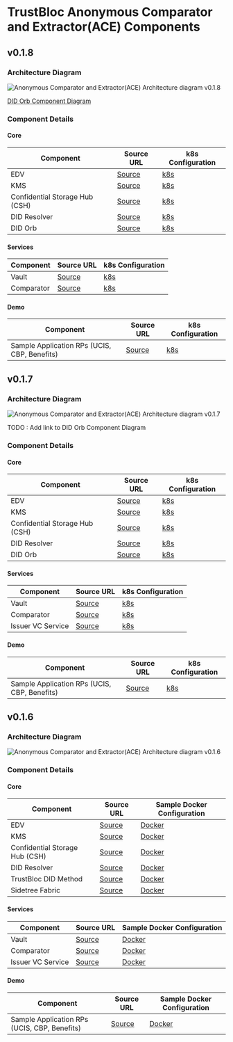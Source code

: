 # TrustBloc Anonymous Comparator and Extractor(ACE) Components

## v0.1.8
### Architecture Diagram 
![Anonymous Comparator and Extractor(ACE) Architecture diagram v0.1.8](../images/ace_component_diagram_v0.1.8.svg)

[DID Orb Component Diagram](https://trustbloc.readthedocs.io/en/latest/orb/introduction.html)

### Component Details
#### Core
| Component                      | Source URL                                                                                 | k8s Configuration                                                                              |
|--------------------------------|--------------------------------------------------------------------------------------------|------------------------------------------------------------------------------------------------|
| EDV                            | [Source](https://github.com/trustbloc/edv)                                                 | [k8s](https://github.com/trustbloc/k8s/tree/v0.1.8/edv)      |
| KMS                            | [Source](https://github.com/trustbloc/kms)                                             | [k8s](https://github.com/trustbloc/k8s/tree/v0.1.8/kms)      |
| Confidential Storage Hub (CSH) | [Source](https://github.com/trustbloc/edge-service/tree/main/cmd/confidential-storage-hub) | [k8s](https://github.com/trustbloc/k8s/tree/v0.1.8/csh)      |
| DID Resolver                   | [Source](https://github.com/trustbloc/edge-service/tree/main/cmd/did-rest)                 | [k8s](https://github.com/trustbloc/k8s/tree/v0.1.8/resolver) |
| DID Orb                        | [Source](https://github.com/trustbloc/orb)                                                 | [k8s](https://github.com/trustbloc/k8s/tree/v0.1.8/orb)      |

#### Services
| Component         | Source URL                                                                        | k8s Configuration                                                                                        |
|-------------------|-----------------------------------------------------------------------------------|----------------------------------------------------------------------------------------------------------|
| Vault             | [Source](https://github.com/trustbloc/edge-service/tree/main/cmd/vault-server)    | [k8s](https://github.com/trustbloc/k8s/tree/v0.1.8/vault-server)       |
| Comparator        | [Source](https://github.com/trustbloc/edge-service/tree/main/cmd/comparator-rest) | [k8s](https://github.com/trustbloc/sandbox/tree/v0.1.8/k8s/comparator) |


#### Demo
| Component                                    | Source URL                                                               | k8s Configuration                                                                                    |
|----------------------------------------------|--------------------------------------------------------------------------|------------------------------------------------------------------------------------------------------|
| Sample Application RPs (UCIS, CBP, Benefits) | [Source](https://github.com/trustbloc/sandbox/tree/main/cmd/ace-rp-rest) | [k8s](https://github.com/trustbloc/sandbox/tree/v0.1.8/k8s/ace-rp) |


## v0.1.7
### Architecture Diagram 
![Anonymous Comparator and Extractor(ACE) Architecture diagram v0.1.7](../images/ace_component_diagram_v0.1.7.svg)

TODO : Add link to DID Orb Component Diagram

### Component Details
#### Core
| Component                      | Source URL                                                                                 | k8s Configuration                                                                              |
|--------------------------------|--------------------------------------------------------------------------------------------|------------------------------------------------------------------------------------------------|
| EDV                            | [Source](https://github.com/trustbloc/edv)                                                 | [k8s](https://github.com/trustbloc/k8s/tree/b7254443d1efdbb7f7819aeeffff687a38f40706/edv)      |
| KMS                            | [Source](https://github.com/trustbloc/kms)                                             | [k8s](https://github.com/trustbloc/k8s/tree/b7254443d1efdbb7f7819aeeffff687a38f40706/kms)      |
| Confidential Storage Hub (CSH) | [Source](https://github.com/trustbloc/edge-service/tree/main/cmd/confidential-storage-hub) | [k8s](https://github.com/trustbloc/k8s/tree/b7254443d1efdbb7f7819aeeffff687a38f40706/csh)      |
| DID Resolver                   | [Source](https://github.com/trustbloc/edge-service/tree/main/cmd/did-rest)                 | [k8s](https://github.com/trustbloc/k8s/tree/b7254443d1efdbb7f7819aeeffff687a38f40706/resolver) |
| DID Orb                        | [Source](https://github.com/trustbloc/orb)                                                 | [k8s](https://github.com/trustbloc/k8s/tree/b7254443d1efdbb7f7819aeeffff687a38f40706/orb)      |

#### Services
| Component         | Source URL                                                                        | k8s Configuration                                                                                        |
|-------------------|-----------------------------------------------------------------------------------|----------------------------------------------------------------------------------------------------------|
| Vault             | [Source](https://github.com/trustbloc/edge-service/tree/main/cmd/vault-server)    | [k8s](https://github.com/trustbloc/k8s/tree/b7254443d1efdbb7f7819aeeffff687a38f40706/vault-server)       |
| Comparator        | [Source](https://github.com/trustbloc/edge-service/tree/main/cmd/comparator-rest) | [k8s](https://github.com/trustbloc/sandbox/tree/59b6dee1552f7afdea3a8b6f804e3dfdfcc0837e/k8s/comparator) |
| Issuer VC Service | [Source](https://github.com/trustbloc/edge-service)                               | [k8s](https://github.com/trustbloc/k8s/tree/b7254443d1efdbb7f7819aeeffff687a38f40706/vcs)                |

#### Demo
| Component                                    | Source URL                                                               | k8s Configuration                                                                                    |
|----------------------------------------------|--------------------------------------------------------------------------|------------------------------------------------------------------------------------------------------|
| Sample Application RPs (UCIS, CBP, Benefits) | [Source](https://github.com/trustbloc/sandbox/tree/main/cmd/ace-rp-rest) | [k8s](https://github.com/trustbloc/sandbox/tree/59b6dee1552f7afdea3a8b6f804e3dfdfcc0837e/k8s/ace-rp) |



## v0.1.6
### Architecture Diagram 
![Anonymous Comparator and Extractor(ACE) Architecture diagram v0.1.6](../images/ace_component_diagram_v0.1.6.svg)

### Component Details
#### Core
| Component                      | Source URL                                                                                 | Sample Docker Configuration                                                                                          |
|--------------------------------|--------------------------------------------------------------------------------------------|----------------------------------------------------------------------------------------------------------------------|
| EDV                            | [Source](https://github.com/trustbloc/edv)                                                 | [Docker](https://github.com/trustbloc/sandbox/blob/v0.1.6/test/bdd/fixtures/demo/docker-compose-edv.yml)             |
| KMS                            | [Source](https://github.com/trustbloc/hub-kms)                                             | [Docker](https://github.com/trustbloc/sandbox/blob/v0.1.6/test/bdd/fixtures/demo/docker-compose-kms.yml)             |
| Confidential Storage Hub (CSH) | [Source](https://github.com/trustbloc/edge-service/tree/main/cmd/confidential-storage-hub) | [Docker](https://github.com/trustbloc/sandbox/blob/v0.1.6/test/bdd/fixtures/demo/docker-compose-csh.yml)             |
| DID Resolver                   | [Source](https://github.com/trustbloc/edge-service/tree/main/cmd/did-rest)                 | [Docker](https://github.com/trustbloc/sandbox/blob/v0.1.6/test/bdd/fixtures/demo/docker-compose-resolver.yml)        |
| TrustBloc DID Method           | [Source](https://github.com/trustbloc/trustbloc-did-method)                                | [Docker](https://github.com/trustbloc/sandbox/blob/v0.1.6/test/bdd/fixtures/demo/docker-compose-did-method.yml)      |
| Sidetree Fabric                | [Source](https://github.com/trustbloc/sidetree-fabric)                                     | [Docker](https://github.com/trustbloc/sandbox/blob/v0.1.6/test/bdd/fixtures/demo/docker-compose-sidetree-fabric.yml) |

#### Services
| Component         | Source URL                                                                        | Sample Docker Configuration                                                                                     |
|-------------------|-----------------------------------------------------------------------------------|-----------------------------------------------------------------------------------------------------------------|
| Vault             | [Source](https://github.com/trustbloc/edge-service/tree/main/cmd/vault-server)    | [Docker](https://github.com/trustbloc/sandbox/blob/v0.1.6/test/bdd/fixtures/demo/docker-compose-vault.yml)      |
| Comparator        | [Source](https://github.com/trustbloc/edge-service/tree/main/cmd/comparator-rest) | [Docker](https://github.com/trustbloc/sandbox/blob/v0.1.6/test/bdd/fixtures/demo/docker-compose-comparator.yml) |
| Issuer VC Service | [Source](https://github.com/trustbloc/edge-service)                               | [Docker](https://github.com/trustbloc/sandbox/blob/v0.1.6/test/bdd/fixtures/demo/docker-compose-vcs.yml)        |

#### Demo
| Component                                    | Source URL                                                               | Sample Docker Configuration                                                                                            |
|----------------------------------------------|--------------------------------------------------------------------------|------------------------------------------------------------------------------------------------------------------------|
| Sample Application RPs (UCIS, CBP, Benefits) | [Source](https://github.com/trustbloc/sandbox/tree/main/cmd/ace-rp-rest) | [Docker](https://github.com/trustbloc/sandbox/blob/v0.1.6/test/bdd/fixtures/demo/docker-compose-demo-applications.yml) |

